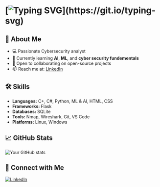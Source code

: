 # [![Typing SVG](https://readme-typing-svg.herokuapp.com?size=30&duration=3000&color=00FF00&vCenter=true&width=600&lines=Hi+there!+👋;I'm+Thabo+Mavundla;Welcome+to+my+GitHub+Profile!)](https://git.io/typing-svg)

## 🚀 About Me
- 💻 Passionate Cybersecurity analyst  
- 🌱 Currently learning **AI**, **ML**, and **cyber security fundementals**  
- 👯 Open to collaborating on open-source projects  
- 📫 Reach me at: [LinkedIn](https://www.linkedin.com/in/thabo-mavundla-a21b26225)  

## 🛠️ Skills
- **Languages:** C+, C#, Python, ML & AI, HTML, CSS
- **Frameworks:** Flask  
- **Databases:** SQLite  
- **Tools:** Nmap, Wireshark, Git, VS Code
- **Platforms:** Linux, Windows

## 📈 GitHub Stats
![Your GitHub stats](https://github-readme-stats.vercel.app/api?username=Thabo-Mavundla&show_icons=true&theme=radical)

## 🔗 Connect with Me
[![LinkedIn](https://img.shields.io/badge/LinkedIn-0077B5?style=for-the-badge&logo=linkedin&logoColor=white)](https://linkedin.com/in/thabo-mavundla-a21b26225)

